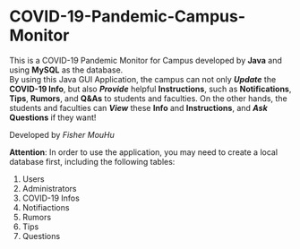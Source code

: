 # COVID-19-Pandemic-Campus-Monitor

This is a COVID-19 Pandemic Monitor for Campus developed by **Java** and using **MySQL** as the database.<br>
By using this Java GUI Application, the campus can not only ***Update*** the **COVID-19 Info**, but also ***Provide*** helpful **Instructions**, such as **Notifications**, **Tips**, **Rumors**, and **Q&As** to students and faculties. 
On the other hands, the students and faculties can ***View*** these **Info** and **Instructions**, and ***Ask*** **Questions** if they want!

Developed by *Fisher MouHu*

**Attention**: In order to use the application, you may need to create a local database first, including the following tables:
1. Users
2. Administrators
3. COVID-19 Infos
4. Notifiactions
5. Rumors
6. Tips
7. Questions
